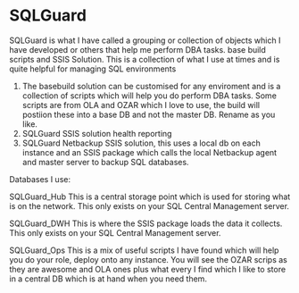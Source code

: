 # SQLGuard
SQLGuard is what I have called a grouping or collection of objects which I have developed or others that help me perform DBA tasks. base build scripts and SSIS Solution. This is a collection of what I use at times and is quite helpful for managing SQL environments

1. The basebuild solution can be customised for any enviroment and is a collection of scripts which will help you do perform DBA tasks. Some scripts are from OLA and OZAR which I love to use, the build will postiion these into a base DB and not the master DB. Rename as you like. 
2. SQLGuard SSIS solution health reporting
3. SQLGuard Netbackup SSIS solution, this uses a local db on each instance and an SSIS package which calls the local Netbackup agent and master server to backup SQL databases. 

Databases I use:

SQLGuard_Hub
This is a central storage point which is used for storing what is on the network. This only exists on your SQL Central Management server.

SQLGuard_DWH
This is where the SSIS package loads the data it collects. This only exists on your SQL Central Management server.

SQLGuard_Ops
This is a mix of useful scripts I have found which will help you do your role, deploy onto any instance. You will see the OZAR scrips as they are awesome and OLA ones plus what every I find which I like to store in a central DB which is at hand when you need them. 
